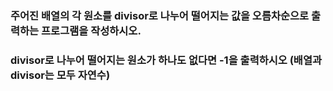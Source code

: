 ### 주어진 배열의 각 원소를 divisor로 나누어 떨어지는 값을 오름차순으로 출력하는 프로그램을 작성하시오.      
### divisor로 나누어 떨어지는 원소가 하나도 없다면 -1을 출력하시오 (배열과 divisor는 모두 자연수)
